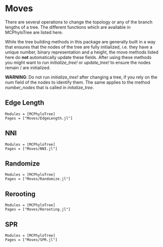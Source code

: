 # Moves

There are several operations to change the topology or any of the branch lengths of a tree.
The different functions which are available in MCPhyloTree are listed here.

While the tree building methods in this package are generally built in a way that ensures
that the nodes of the tree are fully initialized, i.e. they have a unique number, binary
representation and a height, the move methods listed here do **not** automatically update
these fields. After using these methods you might want to run *initialize_tree!* or
*update_tree!* to ensure the nodes remain / are initialized.

**WARNING**: Do not run *initialize_tree!* after changing a tree, if you rely on the num
field of the nodes to identify them. The same applies to the method *number_nodes* that is
called in *initalize_tree*.

## Edge Length

```@autodocs
Modules = [MCPhyloTree]
Pages = ["Moves/EdgeLength.jl"]
```

## NNI

```@autodocs
Modules = [MCPhyloTree]
Pages = ["Moves/NNI.jl"]
```

## Randomize

```@autodocs
Modules = [MCPhyloTree]
Pages = ["Moves/Randomize.jl"]
```

## Rerooting

```@autodocs
Modules = [MCPhyloTree]
Pages = ["Moves/Rerooting.jl"]
```

## SPR

```@autodocs
Modules = [MCPhyloTree]
Pages = ["Moves/SPR.jl"]
```
